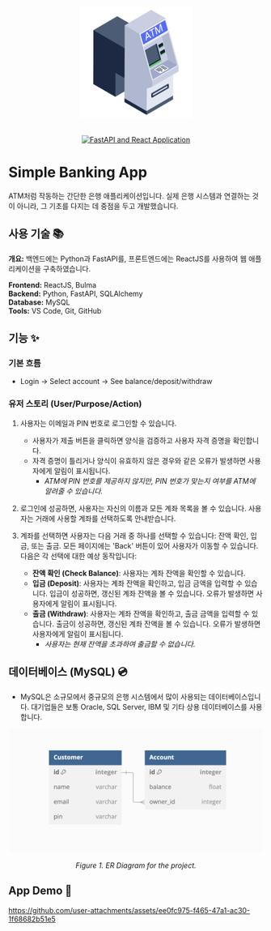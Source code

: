 <div align="center">
<img width="220" alt="atm" src="https://github.com/soojinahn/banking_app/blob/main/frontend/src/assets/atm.png">
<br>
<br>

[![FastAPI and React Application](https://skillicons.dev/icons?i=py,fastapi,react,mysql)](https://skillicons.dev)
</div>

# Simple Banking App
ATM처럼 작동하는 간단한 은행 애플리케이션입니다. 실제 은행 시스템과 연결하는 것이 아니라, 그 기초를 다지는 데 중점을 두고 개발했습니다.

## 사용 기술 📚
**개요:** 백엔드에는 Python과 FastAPI를, 프론트엔드에는 ReactJS를 사용하여 웹 애플리케이션을 구축하였습니다.

**Frontend:** ReactJS, Bulma\
**Backend:** Python, FastAPI, SQLAlchemy\
**Database:** MySQL\
**Tools:** VS Code, Git, GitHub

## 기능 ✨
### 기본 흐름
- Login → Select account → See balance/deposit/withdraw

### 유저 스토리 (User/Purpose/Action)

1. 사용자는 이메일과 PIN 번호로 로그인할 수 있습니다.
    - 사용자가 제출 버튼을 클릭하면 양식을 검증하고 사용자 자격 증명을 확인합니다.
    - 자격 증명이 틀리거나 양식이 유효하지 않은 경우와 같은 오류가 발생하면 사용자에게 알림이 표시됩니다.
        - *ATM에 PIN 번호를 제공하지 않지만, PIN 번호가 맞는지 여부를 ATM에 알려줄 수 있습니다.*

2. 로그인에 성공하면, 사용자는 자신의 이름과 모든 계좌 목록을 볼 수 있습니다.
사용자는 거래에 사용할 계좌를 선택하도록 안내받습니다.

3. 계좌를 선택하면 사용자는 다음 거래 중 하나를 선택할 수 있습니다: 잔액 확인, 입금, 또는 출금.
모든 페이지에는 'Back' 버튼이 있어 사용자가 이동할 수 있습니다. 다음은 각 선택에 대한 예상 동작입니다:
    - **잔액 확인 (Check Balance)**: 사용자는 계좌 잔액을 확인할 수 있습니다.
    - **입금 (Deposit)**: 사용자는 계좌 잔액을 확인하고, 입금 금액을 입력할 수 있습니다. 입금이 성공하면, 갱신된 계좌 잔액을 볼 수 있습니다. 오류가 발생하면 사용자에게 알림이 표시됩니다.
    - **출금 (Withdraw)**: 사용자는 계좌 잔액을 확인하고, 출금 금액을 입력할 수 있습니다. 출금이 성공하면, 갱신된 계좌 잔액을 볼 수 있습니다. 오류가 발생하면 사용자에게 알림이 표시됩니다.
        - *사용자는 현재 잔액을 초과하여 출금할 수 없습니다.*

## 데이터베이스 (MySQL) 💿
- MySQL은 소규모에서 중규모의 은행 시스템에서 많이 사용되는 데이터베이스입니다. 대기업들은 보통 Oracle, SQL Server, IBM 및 기타 상용 데이터베이스를 사용합니다.


<div align="center">
<img width="500" alt="database" src="https://github.com/soojinahn/banking_app/blob/main/frontend/src/assets/database.png">

*Figure 1. ER Diagram for the project.*
</div>


## App Demo 👾


https://github.com/user-attachments/assets/ee0fc975-f465-47a1-ac30-1f68682b51e5

